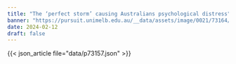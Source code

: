 ```yaml
---
title: "The ‘perfect storm’ causing Australians psychological distress"
banner: "https://pursuit.unimelb.edu.au/__data/assets/image/0021/73164/664894ec09479443e9e1e816dbaba53cd038e046.jpg"
date: 2024-02-12
draft: false
---
```


{{< json_article file="data/p73157.json" >}}